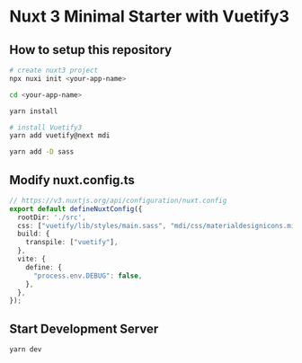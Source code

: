 # Nuxt 3 Minimal Starter with Vuetify3

## How to setup this repository

```bash
# create nuxt3 project
npx nuxi init <your-app-name>

cd <your-app-name>

yarn install

# install Vuetify3
yarn add vuetify@next mdi

yarn add -D sass
```

## Modify nuxt.config.ts

```typescript
// https://v3.nuxtjs.org/api/configuration/nuxt.config
export default defineNuxtConfig({
  rootDir: './src',
  css: ["vuetify/lib/styles/main.sass", "mdi/css/materialdesignicons.min.css"],
  build: {
    transpile: ["vuetify"],
  },
  vite: {
    define: {
      "process.env.DEBUG": false,
    },
  },
});
```

## Start Development Server

```bash
yarn dev
```
